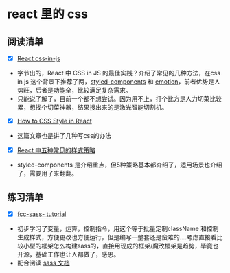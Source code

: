 # react 里的 css

## 阅读清单


- [x] [React css-in-js](https://juejin.cn/post/6935245880568053791)
- 字节出的，React 中 CSS in JS 的最佳实践？介绍了常见的几种方法，在css in js 这个背景下推荐了两，[styled-components](https://github.com/styled-components/styled-components) 和 [emotion](https://github.com/tkh44/emotion)，前者优势是人势旺，后者是功能全，比较满足复杂需求。
- 只能说了解了，目前一个都不想尝试。因为用不上，打个比方是人力切菜比较累，想找个切菜神器，结果搜出来的是激光智能切割机。

- [X] [How to CSS Style in React](https://www.robinwieruch.de/react-css-styling/)
- 这篇文章也是讲了几种写css的办法
- [X] [React 中五种常见的样式策略](https://juejin.cn/post/7041745627323056142#heading-1)
- styled-components 是介绍重点，但5种策略基本都介绍了，适用场景也介绍了，需要用了来翻翻。



## 练习清单
- [x] [fcc-sass- tutorial](https://www.freecodecamp.org/learn/front-end-development-libraries/#sass)
- 初步学习了变量，运算，控制指令，用这个等于批量定制className 和控制生成样式，方便更改也方便运行，但是编写一整套还是蛮难的....考虑直接看比较小型的框架怎么构建sass的，直接用现成的框架/魔改框架是趋势，毕竟也开源，基础工作也让人都做了，感恩。
- 配合阅读 [sass 文档](https://www.sass.hk/docs/)
